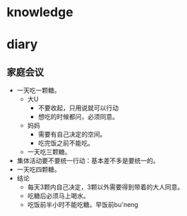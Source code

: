 # knowledge


# diary

## 家庭会议
- 一天吃一颗糖。
	- 大U
		- 不要收起，只用说就可以行动
		- 想吃的时候都问，必须同意。
	- 妈妈
		- 需要有自己决定的空间。
		- 吃完饭之前不能吃。
	- 一天吃三颗糖。
- 集体活动要不要统一行动：基本差不多是要统一的。
- 一天吃四颗糖。
- 结论
	- 每天3颗内自己决定，3颗以外需要得到带着的大人同意。
	- 吃糖后必须马上喝水。
	- 吃饭前半小时不能吃糖。早饭前bu'neng
